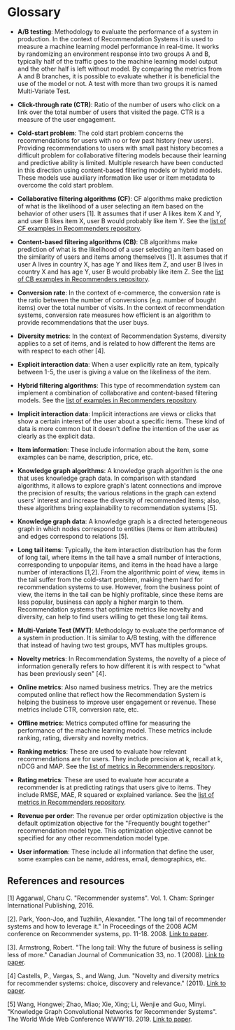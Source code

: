# Glossary

* **A/B testing**: Methodology to evaluate the performance of a system in production. In the context of Recommendation Systems it is used to measure a machine learning model performance in real-time. It works by randomizing an environment response into two groups A and B, typically half of the traffic goes to the machine learning model output and the other half is left without model. By comparing the metrics from A and B branches, it is possible to evaluate whether it is beneficial the use of the model or not. A test with more than two groups it is named Multi-Variate Test.

* **Click-through rate (CTR)**: Ratio of the number of users who click on a link over the total number of users that visited the page. CTR is a measure of the user engagement.

* **Cold-start problem**: The cold start problem concerns the recommendations for users with no or few past history (new users). Providing recommendations to users with small past history becomes a difficult problem for collaborative filtering models because their learning and predictive ability is limited. Multiple research have been conducted in this direction using content-based filtering models or hybrid models. These models use auxiliary information like user or item metadata to overcome the cold start problem.

* **Collaborative filtering algorithms (CF)**: CF algorithms make prediction of what is the likelihood of a user selecting an item based on the behavior of other users [1]. It assumes that if user A likes item X and Y, and user B likes item X, user B would probably like item Y. See the [list of CF examples in Recommenders repository](../../examples/02_model_collaborative_filtering).

* **Content-based filtering algorithms (CB)**: CB algorithms make prediction of what is the likelihood of a user selecting an item based on the similarity of users and items among themselves [1]. It assumes that if user A lives in country X, has age Y and likes item Z, and user B lives in country X and has age Y, user B would probably like item Z. See the [list of CB examples in Recommenders repository](../../examples/02_model_content_based_filtering).

* **Conversion rate**: In the context of e-commerce, the conversion rate is the ratio between the number of conversions (e.g. number of bought items) over the total number of visits. In the context of recommendation systems, conversion rate measures how efficient is an algorithm to provide recommendations that the user buys.

* **Diversity metrics**: In the context of Recommendation Systems,  diversity applies to a set of items, and is related to how different the items are with respect to each other [4].

* **Explicit interaction data**: When a user explicitly rate an item, typically between 1-5, the user is giving a value on the likeliness of the item. 

* **Hybrid filtering algorithms**: This type of recommendation system can implement a combination of collaborative and content-based filtering models. See the [list of examples in Recommenders repository](../../examples/02_model_hybrid).

* **Implicit interaction data**: Implicit interactions are views or clicks that show a certain interest of the user about a specific items. These kind of data is more common but it doesn't define the intention of the user as clearly as the explicit data.

* **Item information**: These include information about the item, some examples can be name, description, price, etc.

* **Knowledge graph algorithms**: A knowledge graph algorithm is the one that uses knowledge graph data. In comparison with standard algorithms, it allows to explore graph's latent connections and improve the precision of results; the various relations in the graph can extend users' interest and increase the diversity of recommended items; also, these algorithms bring explainability to recommendation systems [5].

* **Knowledge graph data**: A knowledge graph is a directed heterogeneous graph in which nodes correspond to entities (items or item attributes) and edges correspond to relations [5].

* **Long tail items**: Typically, the item interaction distribution has the form of long tail, where items in the tail have a small number of interactions, corresponding to unpopular items, and items in the head have a large number of interactions [1,2]. From the algorithmic point of view, items in the tail suffer from the cold-start problem, making them hard for recommendation systems to use. However, from the business point of view, the items in the tail can be highly profitable, since these items are less popular, business can apply a higher margin to them. Recommendation systems that optimize metrics like novelty and diversity, can help to find users willing to get these long tail items. 

* **Multi-Variate Test (MVT)**: Methodology to evaluate the performance of a system in production. It is similar to A/B testing, with the difference that instead of having two test groups, MVT has multiples groups.

* **Novelty metrics**: In Recommendation Systems, the novelty of a piece of information generally refers to how different it is with respect to "what has been previously seen" [4].

* **Online metrics**: Also named business metrics. They are the metrics computed online that reflect how the Recommendation System is helping the business to improve user engagement or revenue. These metrics include CTR, conversion rate, etc.

* **Offline metrics**: Metrics computed offline for measuring the performance of the machine learning model. These metrics include ranking, rating, diversity and novelty metrics.

* **Ranking metrics**: These are used to evaluate how relevant recommendations are for users. They include precision at k, recall at k, nDCG and MAP. See the [list of metrics in Recommenders repository](../../examples/03_evaluate).

* **Rating metrics**: These are used to evaluate how accurate a recommender is at predicting ratings that users give to items. They include RMSE, MAE, R squared or explained variance. See the [list of metrics in Recommenders repository](../../examples/03_evaluate).

* **Revenue per order**: The revenue per order optimization objective is the default optimization objective for the "Frequently bought together" recommendation model type. This optimization objective cannot be specified for any other recommendation model type.

* **User information**: These include all information that define the user, some examples can be name, address, email, demographics, etc. 

## References and resources

[1] Aggarwal, Charu C. "Recommender systems". Vol. 1. Cham: Springer International Publishing, 2016.

[2]. Park, Yoon-Joo, and Tuzhilin, Alexander. "The long tail of recommender systems and how to leverage it." In Proceedings of the 2008 ACM conference on Recommender systems, pp. 11-18. 2008. [Link to paper](http://people.stern.nyu.edu/atuzhili/pdf/Park-Tuzhilin-RecSys08-final.pdf).

[3]. Armstrong, Robert. "The long tail: Why the future of business is selling less of more." Canadian Journal of Communication 33, no. 1 (2008). [Link to paper](https://www.cjc-online.ca/index.php/journal/article/view/1946/3141).

[4] Castells, P., Vargas, S., and Wang, Jun. "Novelty and diversity metrics for recommender systems: choice, discovery and relevance." (2011). [Link to paper](https://repositorio.uam.es/bitstream/handle/10486/666094/novelty_castells_DDR_2011.pdf?sequence=1).

[5] Wang, Hongwei; Zhao, Miao; Xie, Xing; Li, Wenjie and Guo, Minyi. "Knowledge Graph Convolutional Networks for Recommender Systems". The World Wide Web Conference WWW'19. 2019. [Link to paper](https://arxiv.org/abs/1904.12575).
